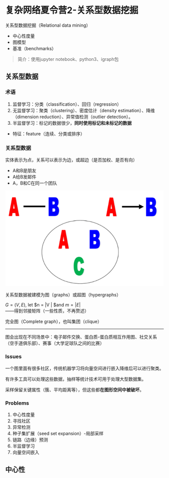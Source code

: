 # 复杂网络夏令营2-关系型数据挖掘

关系型数据挖掘（Relational data mining）

- 中心性度量
- 图模型
- 基准（benchmarks）

> 简介：使用jupyter notebook、python3、igraph包

## 关系型数据

### 术语

1. 监督学习：分类（classification）、回归（regression）
2. 无监督学习：聚类（clustering）、密度估计（density estimation）、降维（dimension reduction）、异常值检测（outlier detection）。
3. 半监督学习：标记的数据很少，**同时使用标记和未标记的数据**

- 特征：feature（连续、分类或排序）

### 关系型数据

实体表示为点，关系可以表示为边，或超边（是否加权、是否有向）

- A和B是朋友
- A给B发邮件
- A，B和C在同一个团队

![image-20221125010217181](2关系型数据挖掘/image-20221125010217181.png)

关系型数据被建模为图（graphs）或超图（hypergraphs）

$G = (V , E)$, let $n = |V | $and $m = |E|$——得到邻接矩阵（一些性质，不再赘述）

完全图（Complete graph），也叫集团（clique）

---

图会出现在不同场景中：电子邮件交换、蛋白质-蛋白质相互作用图、社交关系（空手道俱乐部）、赛事（大学足球队之间的比赛）

### Issues

一个图里面有很多社区，传统机器学习将向量空间进行嵌入降维后可以进行聚类。

有许多工具可以处理这些数据，抽样等统计技术可用于处理大型数据集。

采样保留关键属性（簇、平均距离等），但这些都**在图形空间中被破坏**。

### Problems

1. 中心性度量
2. 寻找社区
3. 异常检测
4. 种子集扩展（seed set expansion）-局部采样
5. 链路（边缘）预测
6. 半监督学习
7. 向量空间嵌入

## 中心性